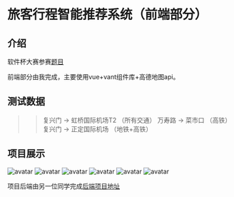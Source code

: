 # 旅客行程智能推荐系统（前端部分）

## 介绍
软件杯大赛参赛[题目](http://www.cnsoftbei.com/bencandy.php?fid=155&aid=1702)  

前端部分由我完成，主要使用vue+vant组件库+高德地图api。

## 测试数据

>> 复兴门 -> 虹桥国际机场T2 （所有交通） 
>> 万寿路 -> 菜市口 （高铁）  
>> 复兴门 -> 正定国际机场 （地铁+高铁） 

## 项目展示

![avatar](https://img.fog3211.com/~1VJQ6%28Y%7D5R$%253IOHM5XJCW.jpg)
![avatar](https://img.fog3211.com/%7BXI4CKXP%7BR2FEGW9%25L51RR6.jpg)
![avatar](https://img.fog3211.com/$ECO7VDPTI%25UP91%60CGOM8.jpg)
![avatar](https://img.fog3211.com/MLZ%5DVY$SIG3%7B0$ST~$J9ETV.jpg)
![avatar](https://img.fog3211.com/EA$Z3F%7D4Z%5BR5QCI11%7D9O6.jpg)
![avatar](https://img.fog3211.com/I3LUOF%7DNPXA5~J5E2RHX%25PS.jpg)

项目后端由另一位同学完成[后端项目地址](https://github.com/fog3211/Itinerary-recommend-system/tree/back)

